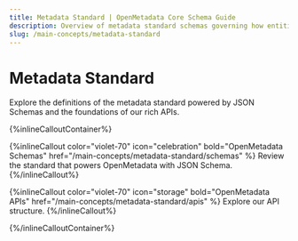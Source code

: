 ```yaml
---
title: Metadata Standard | OpenMetadata Core Schema Guide
description: Overview of metadata standard schemas governing how entities, types, analytics, and governance structures are defined.
slug: /main-concepts/metadata-standard
---
```


# Metadata Standard

Explore the definitions of the metadata standard powered by JSON Schemas and the foundations of our rich APIs.

{%inlineCalloutContainer%}

{%inlineCallout
    color="violet-70"
    icon="celebration"
    bold="OpenMetadata Schemas"
    href="/main-concepts/metadata-standard/schemas"  %}
Review the standard that powers OpenMetadata with JSON Schema.
{%/inlineCallout%}

{%inlineCallout
    color="violet-70"
    icon="storage"
    bold="OpenMetadata APIs"
    href="/main-concepts/metadata-standard/apis" %}
Explore our API structure.
{%/inlineCallout%}

{%/inlineCalloutContainer%}

